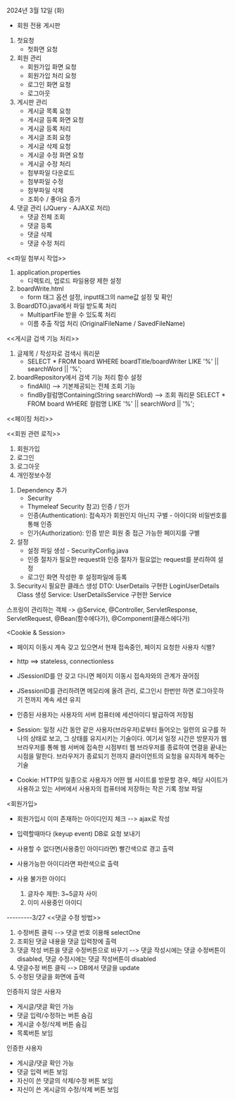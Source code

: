 2024년 3월 12일 (화)

- 회원 전용 게시판
1. 첫요청
    - 첫화면 요청
2. 회원 관리
    - 회원가입 화면 요청
    - 회원가입 처리 요청
    - 로그인 화면 요청
    - 로그아웃
3. 게시판 관리
    - 게시글 목록 요청
    - 게시글 등록 화면 요청
    - 게시글 등록 처리
    - 게시글 조회 요청
    - 게시글 삭제 요청
    - 게시글 수정 화면 요청
    - 게시글 수정 처리
    - 첨부파일 다운로드
    - 첨부파일 수정
    - 첨부파일 삭제
    - 조회수 / 좋아요 증가
4. 댓글 관리 (JQuery - AJAX로 처리)
    - 댓글 전체 조회
    - 댓글 등록
    - 댓글 삭제
    - 댓글 수정 처리


<<파일 첨부시 작업>>
1) application.properties
    - 디렉토리, 업로드 파일용량 제한 설정
2) boardWrite.html
    - form 태그 옵션 설정, input태그의 name값 설정 및 확인
3) BoardDTO.java에서 파일 받도록 처리
    - MultipartFile 받을 수 있도록 처리
    - 이름 추출 작업 처리 (OriginalFileName / SavedFileName)


<<게시글 겁색 기능 처리>>
1) 글제목 / 작성자로 검색시 쿼리문
    - SELECT * FROM board
      WHERE boardTitle/boardWriter LIKE '%' || searchWord || '%';
2) boardRepository에서 검색 기능 처리 함수 설정
    - findAll() --> 기본제공되는 전체 조회 기능
    - findBy컬럼명Containing(String searchWord)
    --> 조회 쿼리문
        SELECT * FROM board
        WHERE 컬럼명 LIKE '%' || searchWord || '%';


<<페이징 처리>>



<<회원 관련 로직>>
1. 회원가입
2. 로그인
3. 로그아웃
4. 개인정보수정 

1) Dependency 추가
    - Security
    - Thymeleaf Security
참고) 인증 / 인가
    - 인증(Authentication): 접속자가 회원인지 아닌지 구별 - 아이디와 비밀번호를 통해 인증
    - 인가(Authorization): 인증 받은 회원 중 접근 가능한 페이지를 구별 
2) 설정 
    - 설정 파일 생성 - SecurityConfig.java
    - 인증 절차가 필요한 request와 인증 절차가 필요없는 request를 분리하여 설정
    - 로그인 화면 작성한 후 설정파일에 등록
3) Security시 필요한 클래스 생성
DTO: UserDetails 구현한 LoginUserDetails Class 생성
Service: UserDetailsService 구현한 Service

<Bean>
스프링이 관리하는 객체
-> @Service, @Controller, ServletResponse, ServletRequest, @Bean(함수에다가), @Component(클래스에다가) 

<Cookie & Session>
- 페이지 이동시 계속 갖고 있으면서 현재 접속중인, 페이지 요청한 사용자 식별?
- http ==> stateless, connectionless
- JSessionID를 안 갖고 다니면 페이지 이동시 접속자와의 관계가 끊어짐
- JSessionID를 관리하려면 메모리에 올려 관리, 로그인시 한번만 하면 로그아웃하기 전까지 계속 세션 유지
- 인증된 사용자는 사용자의 서버 컴퓨터에 세션아이디 발급하여 저장됨

- Session: 일정 시간 동안 같은 사용자(브라우저)로부터 들어오는 일련의 요구를 하나의 상태로 보고, 그 상태를 유지시키는 기술이다.
여기서 일정 시간은 방문자가 웹 브라우저를 통해 웹 서버에 접속한 시점부터 웹 브라우저를 종료하여 연결을 끝내는 시점을 말한다.
브라우저가 종료되기 전까지 클라이언트의 요청을 유지하게 해주는 기술
- Cookie: HTTP의 일종으로 사용자가 어떤 웹 사이트를 방문할 경우, 해당 사이트가 사용하고 있는 서버에서 사용자의 컴퓨터에 저장하는 작은 기록 정보 파일

<회원가입>
- 회원가입시 이미 존재하는 아이디인지 체크 --> ajax로 작성
- 입력할때마다 (keyup event) DB로 요청 보내기
- 사용할 수 없다면(사용중인 아이디라면) 빨간색으로 경고 출력
- 사용가능한 아이디라면 파란색으로 출력

- 사용 불가한 아이디
    1) 글자수 제한: 3~5글자 사이
    2) 이미 사용중인 아이디


---------3/27
<<댓글 수정 방법>>
1) 수정버튼 클릭 --> 댓글 번호 이용해 selectOne
2) 조회된 댓글 내용을 댓글 입력창에 출력
3) 댓글 작성 버튼을 댓글 수정버튼으로 바꾸기 
            --> 댓글 작성시에는 댓글 수정버튼이 disabled, 댓글 수정시에는 댓글 작성버튼이 disabled
4) 댓글수정 버튼 클릭 --> DB에서 댓글을 update
5) 수정된 댓글을 화면에 출력


인증하지 않은 사용자
- 게시글/댓글 확인 가능
- 댓글 입력/수정하는 버튼 숨김
- 게시글 수정/삭제 버튼 숨김
- 목록버튼 보임

인증한 사용자
- 게시글/댓글 확인 가능
- 댓글 입력 버튼 보임
- 자신이 쓴 댓글의 삭제/수정 버튼 보임
- 자신이 쓴 게시글의 수정/삭제 버튼 보임

